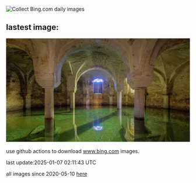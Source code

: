 ![Collect Bing.com daily images](https://github.com/counter2015/bing-daily-images/workflows/Collect%20Bing.com%20daily%20images/badge.svg)
## lastest image:
![](images/img.jpg)

use github actions to download www.bing.com images.

last update:2025-01-07 02:11:43 UTC

all images since 2020-05-10 [here](https://github.com/counter2015/bing-daily-images/tree/master/images) 
